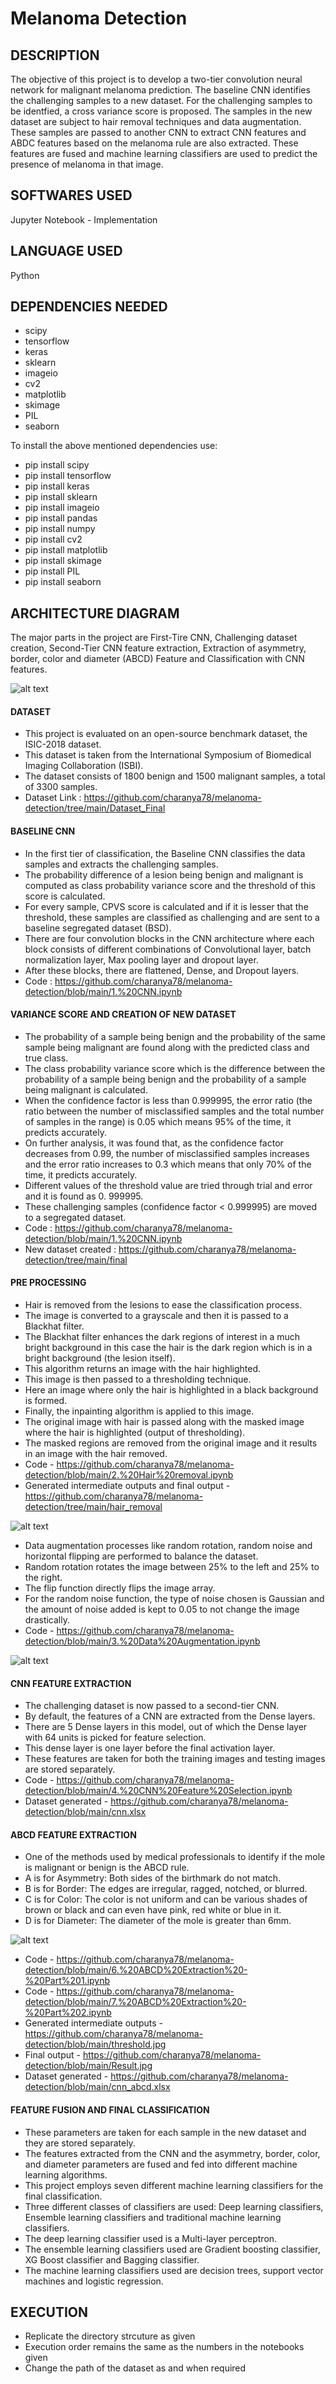 # Melanoma Detection

## DESCRIPTION 

The objective of this project is to develop a two-tier convolution neural network for malignant melanoma prediction. The baseline CNN identifies the challenging samples to a new dataset. For the challenging samples to be identfied, a cross variance score is proposed. The samples in the new dataset are subject to hair removal techniques and data augmentation. These samples are passed to another CNN to extract CNN features and ABDC features based on the melanoma rule are also extracted. These features are fused and machine learning classifiers are used to predict the presence of melanoma in that image.

## SOFTWARES USED

Jupyter Notebook - Implementation

## LANGUAGE USED

Python

## DEPENDENCIES NEEDED

- scipy
- tensorflow
- keras
- sklearn
- imageio
- cv2
- matplotlib
- skimage
- PIL 
- seaborn

To install the above mentioned dependencies use:

- pip install scipy
- pip install tensorflow
- pip install keras
- pip install sklearn
- pip install imageio
- pip install pandas
- pip install numpy
- pip install cv2
- pip install matplotlib
- pip install skimage
- pip install PIL
- pip install seaborn

## ARCHITECTURE DIAGRAM

The major parts in the project are First-Tire CNN, Challenging dataset creation, Second-Tier CNN feature extraction, Extraction of asymmetry, border, color and diameter (ABCD) Feature and Classification with CNN features.

![alt text](https://github.com/charanya78/melanoma-detection/blob/main/diagrams/ARCH_DIAG.PNG)


#### DATASET

- This project is evaluated on an open-source benchmark dataset, the ISIC-2018 dataset. 
- This dataset is taken from the International Symposium of Biomedical Imaging Collaboration (ISBI).
- The dataset consists of 1800 benign and 1500 malignant samples, a total of 3300 samples.
- Dataset Link : https://github.com/charanya78/melanoma-detection/tree/main/Dataset_Final

#### BASELINE CNN

- In the first tier of classification, the Baseline CNN classifies the data samples and extracts the challenging samples. 
- The probability difference of a lesion being benign and malignant is computed as class probability variance score and the threshold of this score is calculated. 
- For every sample, CPVS score is calculated and if it is lesser that the threshold, these samples are classified as challenging and are sent to a baseline segregated dataset (BSD).
- There are four convolution blocks in the CNN architecture where each block consists of different combinations of Convolutional layer, batch normalization layer, Max pooling layer and dropout layer. 
- After these blocks, there are flattened, Dense, and Dropout layers. 
- Code : https://github.com/charanya78/melanoma-detection/blob/main/1.%20CNN.ipynb

#### VARIANCE SCORE AND CREATION OF NEW DATASET

- The probability of a sample being benign and the probability of the same sample being malignant are found along with the predicted class and true class. 
- The class probability variance score which is the difference between the probability of a sample being benign and the probability of a sample being malignant is calculated. 
- When the confidence factor is less than 0.999995,  the error ratio (the ratio between the number of misclassified samples and the total number of samples in the range) is 0.05 which means 95% of the time, it predicts accurately. 
- On further analysis, it was found that, as the confidence factor decreases from 0.99, the number of misclassified samples increases and the error ratio increases to 0.3 which means that only 70% of the time, it predicts accurately. 
- Different values of the threshold value are tried through trial and error and it is found as 0. 999995. 
- These challenging samples (confidence factor < 0.999995) are moved to a segregated dataset. 
- Code : https://github.com/charanya78/melanoma-detection/blob/main/1.%20CNN.ipynb
- New dataset created : https://github.com/charanya78/melanoma-detection/tree/main/final

#### PRE PROCESSING

- Hair is removed from the lesions to ease the classification process. 
- The image is converted to a grayscale and then it is passed to a Blackhat filter. 
- The Blackhat filter enhances the dark regions of interest in a much bright background in this case the hair is the dark region which is in a bright background (the lesion itself). 
- This algorithm returns an image with the hair highlighted. 
- This image is then passed to a thresholding technique. 
- Here an image where only the hair is highlighted in a black background is formed. 
- Finally, the inpainting algorithm is applied to this image. 
- The original image with hair is passed along with the masked image where the hair is highlighted (output of thresholding).
- The masked regions are removed from the original image and it results in an image with the hair removed.
- Code - https://github.com/charanya78/melanoma-detection/blob/main/2.%20Hair%20removal.ipynb
- Generated intermediate outputs and final output - https://github.com/charanya78/melanoma-detection/tree/main/hair_removal

![alt text](https://github.com/charanya78/melanoma-detection/blob/main/diagrams/hair.PNG)

- Data augmentation processes like random rotation, random noise and horizontal flipping are performed to balance the dataset. 
- Random rotation rotates the image between 25% to the left and 25% to the right. 
- The flip function directly flips the image array. 
- For the random noise function, the type of noise chosen is Gaussian and the amount of noise added is kept to 0.05 to not change the image drastically.
- Code - https://github.com/charanya78/melanoma-detection/blob/main/3.%20Data%20Augmentation.ipynb 

![alt text](https://github.com/charanya78/melanoma-detection/blob/main/diagrams/data_aug.PNG)
 
#### CNN FEATURE EXTRACTION

-  The challenging dataset is now passed to a second-tier CNN. 
-  By default, the features of a CNN are extracted from the Dense layers. 
-  There are 5 Dense layers in this model, out of which the Dense layer with 64 units is picked for feature selection. 
-  This dense layer is one layer before the final activation layer. 
-  These features are taken for both the training images and testing images are stored separately.
-  Code - https://github.com/charanya78/melanoma-detection/blob/main/4.%20CNN%20Feature%20Selection.ipynb
-  Dataset generated - https://github.com/charanya78/melanoma-detection/blob/main/cnn.xlsx

#### ABCD FEATURE EXTRACTION

- One of the methods used by medical professionals to identify if the mole is malignant or benign is the ABCD rule.  
- A is for Asymmetry: Both sides of the birthmark do not match. 
- B is for Border: The edges are irregular, ragged, notched, or blurred. 
- C is for Color: The color is not uniform and can be various shades of brown or black and can even have pink, red white or blue in it. 
- D is for Diameter: The diameter of the mole is greater than 6mm. 

![alt text](https://github.com/charanya78/melanoma-detection/blob/main/diagrams/abcd.PNG)

- Code - https://github.com/charanya78/melanoma-detection/blob/main/6.%20ABCD%20Extraction%20-%20Part%201.ipynb 
- Code - https://github.com/charanya78/melanoma-detection/blob/main/7.%20ABCD%20Extraction%20-%20Part%202.ipynb
- Generated intermediate outputs - https://github.com/charanya78/melanoma-detection/blob/main/threshold.jpg
- Final output - https://github.com/charanya78/melanoma-detection/blob/main/Result.jpg
- Dataset generated - https://github.com/charanya78/melanoma-detection/blob/main/cnn_abcd.xlsx

#### FEATURE FUSION AND FINAL CLASSIFICATION 

- These parameters are taken for each sample in the new dataset and they are stored separately. 
- The features extracted from the CNN and the asymmetry, border, color, and diameter parameters are fused and fed into different machine learning algorithms. 
- This project employs seven different machine learning classifiers for the final classification. 
- Three different classes of classifiers are used: Deep learning classifiers, Ensemble learning classifiers and traditional machine learning classifiers. 
- The deep learning classifier used is a Multi-layer perceptron. 
- The ensemble learning classifiers used are Gradient boosting classifier, XG Boost classifier and Bagging classifier. 
- The machine learning classifiers used are decision trees, support vector machines and logistic regression.

## EXECUTION 

- Replicate the directory strcuture as given
- Execution order remains the same as the numbers in the notebooks given
- Change the path of the dataset as and when required
